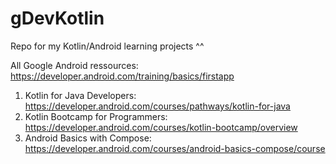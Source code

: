 # gDevKotlin
Repo for my Kotlin/Android learning projects ^^
</br>

All Google Android ressources: https://developer.android.com/training/basics/firstapp  
1) Kotlin for Java Developers: https://developer.android.com/courses/pathways/kotlin-for-java  
2) Kotlin Bootcamp for Programmers: https://developer.android.com/courses/kotlin-bootcamp/overview  
3) Android Basics with Compose: https://developer.android.com/courses/android-basics-compose/course
